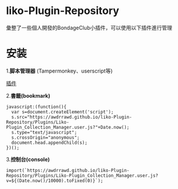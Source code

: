 # liko-Plugin-Repository
彙整了一些個人開發的BondageClub小插件，可以使用以下插件進行管理

# 安装
1.**脚本管理器** (Tampermonkey、userscript等)

[插件](https://awdrrawd.github.io/liko-Plugin-Repository/Plugins/Liko-Plugin_Collection_Manager.user.js)

2.**書籤(bookmark)**
```
javascript:(function(){
  var s=document.createElement('script');
  s.src="https://awdrrawd.github.io/liko-Plugin-Repository/Plugins/Liko-Plugin_Collection_Manager.user.js?"+Date.now();
  s.type="text/javascript";
  s.crossOrigin="anonymous";
  document.head.appendChild(s);
})();
```

3.**控制台(console)**
```
import(`https://awdrrawd.github.io/liko-Plugin-Repository/Plugins/Liko-Plugin_Collection_Manager.user.js?v=${(Date.now()/10000).toFixed(0)}`);
```
